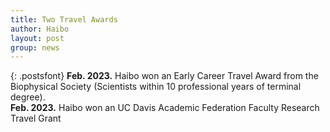 ```yaml
---
title: Two Travel Awards
author: Haibo
layout: post
group: news
---
```


{: .postsfont}
**Feb. 2023.** Haibo won an Early Career Travel Award from the Biophysical Society (Scientists within 10 professional years of terminal degree).  
**Feb. 2023.** Haibo won an UC Davis Academic Federation Faculty Research Travel Grant 

